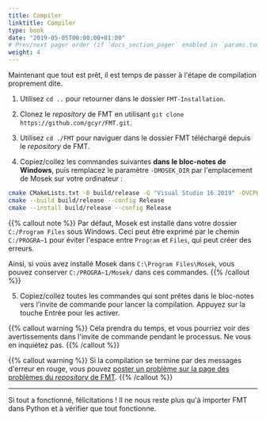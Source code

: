 ```yaml
---
title: Compiler
linktitle: Compiler
type: book
date: "2019-05-05T00:00:00+01:00"
# Prev/next pager order (if `docs_section_pager` enabled in `params.toml`)
weight: 4
---
```


Maintenant que tout est prêt, il est temps de passer à l'étape de compilation proprement dite.

1. Utilisez `cd ..` pour retourner dans le dossier `FMT-Installation`.

2. Clonez le *repository* de FMT en utilisant `git clone https://github.com/gcyr/FMT.git`.

3. Utilisez `cd ./FMT` pour naviguer dans le dossier FMT téléchargé depuis le *repository* de FMT.

4. Copiez/collez les commandes suivantes **dans le bloc-notes de Windows**, puis remplacez le paramètre `-DMOSEK_DIR` par l'emplacement de Mosek sur votre ordinateur :

```bash
cmake CMakeLists.txt -B build/release -G "Visual Studio 16 2019" -DVCPKG_TARGET_TRIPLET=x64-windows -DCMAKE_TOOLCHAIN_FILE="../vcpkg/scripts/buildsystems/vcpkg.cmake" -DBOOST_DIR="../vcpkg/installed/x64-windows/" -DCMAKE_BUILD_TYPE=Release -DGDAL_DIR=". ./vcpkg/installed/x64-windows/" -DGEOS_DIR="../vcpkg/installed/x64-windows/" -DOSI_DIR="../vcpkg/installed/x64-windows/" -DPYTHON_DIR="../vcpkg/packages/python3_x64-windows/" -DMOSEK_DIR="C:/PROGRA~1/Mosek/"
cmake --build build/release --config Release
cmake --install build/release --config Release
```

{{% callout note %}}
Par défaut, Mosek est installé dans votre dossier `C:/Program Files` sous Windows. Ceci peut être exprimé par le chemin `C:/PROGRA~1` pour éviter l'espace entre `Program` et `Files`, qui peut créer des erreurs.

Ainsi, si vous avez installé Mosek dans `C:\Program Files\Mosek`, vous pouvez conserver `C:/PROGRA~1/Mosek/` dans ces commandes.
{{% /callout %}}

5. Copiez/collez toutes les commandes qui sont prêtes dans le bloc-notes vers l'invite de commande pour lancer la compilation. Appuyez sur la touche Entrée pour les activer.

{{% callout warning %}}
Cela prendra du temps, et vous pourriez voir des avertissements dans l'invite de commande pendant le processus. Ne vous en inquiétez pas.
{{% /callout %}}

{{% callout warning %}}
Si la compilation se termine par des messages d'erreur en rouge, vous pouvez [poster un problème sur la page des problèmes du *repository* de FMT](https://github.com/gcyr/FMT/issues).
{{% /callout %}}

* * *

Si tout a fonctionné, félicitations ! Il ne nous reste plus qu'à importer FMT dans Python et à vérifier que tout fonctionne.